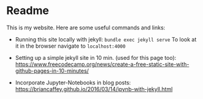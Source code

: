 # Readme
This is my website.
Here are some useful commands and links:

- Running this site locally with jekyll: `bundle exec jekyll serve`
  To look at it in the browser navigate to `localhost:4000`

- Setting up a simple jekyll site in 10 min. (used for this page too):
  https://www.freecodecamp.org/news/create-a-free-static-site-with-github-pages-in-10-minutes/

- Incorporate Jupyter-Notebooks in blog posts: https://briancaffey.github.io/2016/03/14/ipynb-with-jekyll.html
